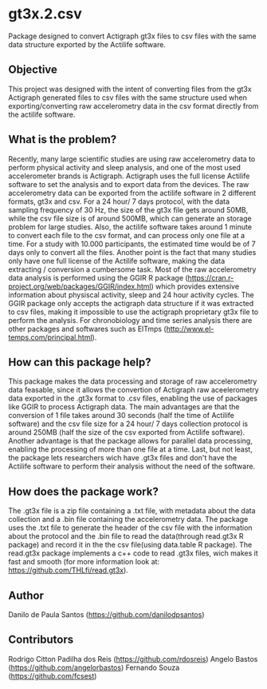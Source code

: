 # gt3x.2.csv

Package designed to convert Actigraph gt3x files to csv files with the same data structure exported by the Actilife software.

## Objective

This project was designed with the intent of converting files from the gt3x Actigraph generated files to csv files with the same structure used when exporting/converting raw accelerometry data in the csv format directly from the actilife software.

## What is the problem? 

Recently, many large scientific studies are using raw accelerometry data to perform physical activity and sleep analysis, and one of the most used accelerometer brands is Actigraph. 
Actigraph uses the full license Actilife software to set the analysis and to export data from the devices. 
The raw accelerometry data can be exported from the actilife software in 2 different formats, gt3x and csv. For a 24 hour/ 7 days protocol, with the data sampling frequency of 30 Hz, the size of the gt3x file gets around 50MB, while the csv file size is of around 500MB, which can generate an storage problem for large studies. Also, the actilife software takes around 1 minute to convert each file to the csv format, and can process only one file at a time. For a study with 10.000 participants, the estimated time would be of 7 days only to convert all the files. 
Another point is the fact that many studies only have one full license of the Actilife software, making the data extracting / conversion a cumbersome task.
Most of the raw accelerometry data analysis is performed using the GGIR R package (https://cran.r-project.org/web/packages/GGIR/index.html) which provides extensive information about physiscal activity, sleep and 24 hour activity cycles. The GGIR package only accepts the actigraph data structure if it was extracted to csv files, making it impossible to use the actigraph proprietary gt3x file to perform the analysis.
For chronobiology and time series analysis there are other packages and softwares such as ElTmps (http://www.el-temps.com/principal.html).

## How can this package help?

This package makes the data processing and storage of raw accelerometry data feasable, since it allows the convertion of Actigraph raw aceelerometry data exported in the .gt3x format to .csv files, enabling the use of packages like GGIR to process Actigraph data. 
The main advantages are that the conversion of 1 file takes around 30 seconds (half the time of Actilife software) and the csv file size for a 24 hour/ 7 days collection protocol is around 250MB (half the size of the csv exported from Actilife software).
Another advantage is that the package allows for parallel data processing, enabling the processing of more than one file at a time.
Last, but not least, the package lets researchers wich have .gt3x files and don't have the Actilife software to perform their analysis without the need of the software.

## How does the package work?

The .gt3x file is a zip file containing a .txt file, with metadata about the data collection and a .bin file containing the accelerometry data.
The package uses the .txt file to generate the header of the csv file with the information about the protocol and the .bin file to read the data(through read.gt3x R package) and record it in the the csv file(using data.table R package). The read.gt3x package implements a c++ code to read .gt3x files, wich makes it fast and smooth (for more information look at: https://github.com/THLfi/read.gt3x). 

## Author

Danilo de Paula Santos (https://github.com/danilodpsantos)

## Contributors

Rodrigo Citton Padilha dos Reis (https://github.com/rdosreis)
Angelo Bastos (https://github.com/angelorbastos)
Fernando Souza (https://github.com/fcsest)
